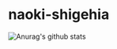 # naoki-shigehia
![Anurag's github stats](https://github-readme-stats.vercel.app/api?username=naoki-shigehisa&count_private=true&show_icons=true)
